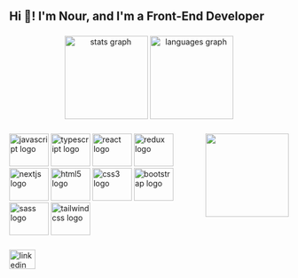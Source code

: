 <h2 align="left">Hi 👋! I'm Nour, and I'm a Front-End Developer</h2>

###

<div align="center">
  <img src="https://github-readme-stats.vercel.app/api?hide_title=false&hide_rank=false&show_icons=true&include_all_commits=true&count_private=true&disable_animations=false&theme=dracula&locale=en&hide_border=false&username=nourwaell" height="150" alt="stats graph"  />
  <img src="https://github-readme-stats.vercel.app/api/top-langs?locale=en&hide_title=false&layout=compact&card_width=320&langs_count=5&theme=dracula&hide_border=false&username=nourwaell" height="150" alt="languages graph"  />
</div>

###

<img align="right" height="150" src="https://media.giphy.com/media/HwBlFQZFcAoUcPHZdX/giphy.gif"  />

###

<div align="left">
  <img src="https://cdn.jsdelivr.net/gh/devicons/devicon/icons/javascript/javascript-original.svg" height="59" width="71" alt="javascript logo"  />
  <img src="https://cdn.jsdelivr.net/gh/devicons/devicon/icons/typescript/typescript-plain.svg" height="59" width="71" alt="typescript logo"  />
  <img src="https://cdn.jsdelivr.net/gh/devicons/devicon/icons/react/react-original.svg" height="59" width="71" alt="react logo"  />
  <img src="https://cdn.jsdelivr.net/gh/devicons/devicon/icons/redux/redux-original.svg" height="59" width="71" alt="redux logo"  />
  <img src="https://cdn.jsdelivr.net/gh/devicons/devicon/icons/nextjs/nextjs-original.svg" height="59" width="71" alt="nextjs logo"  />
  <img src="https://cdn.jsdelivr.net/gh/devicons/devicon/icons/html5/html5-original.svg" height="59" width="71" alt="html5 logo"  />
  <img src="https://cdn.jsdelivr.net/gh/devicons/devicon/icons/css3/css3-original.svg" height="59" width="71" alt="css3 logo"  />
  <img src="https://cdn.jsdelivr.net/gh/devicons/devicon/icons/bootstrap/bootstrap-original.svg" height="59" width="71" alt="bootstrap logo"  />
  <img src="https://cdn.jsdelivr.net/gh/devicons/devicon/icons/sass/sass-original.svg" height="59" width="71" alt="sass logo"  />
  <img src="https://cdn.jsdelivr.net/gh/devicons/devicon/icons/tailwindcss/tailwindcss-original-wordmark.svg" height="59" width="71" alt="tailwindcss logo"  />
</div>

###

<div align="left">
  <a href="https://www.linkedin.com/in/nour-waell/" target="_blank">
    <img src="https://raw.githubusercontent.com/maurodesouza/profile-readme-generator/master/src/assets/icons/social/linkedin/default.svg" width="47" height="35" alt="linkedin logo"  />
  </a>
</div>

###

<br clear="both">


###
